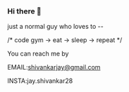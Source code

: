 ### Hi there 👋
just a normal guy who loves to --

/* code 
gym ->
eat -> 
sleep ->
repeat */

You can reach me by 

EMAIL:shivankarjay@gmail.com

INSTA:jay.shivankar28
